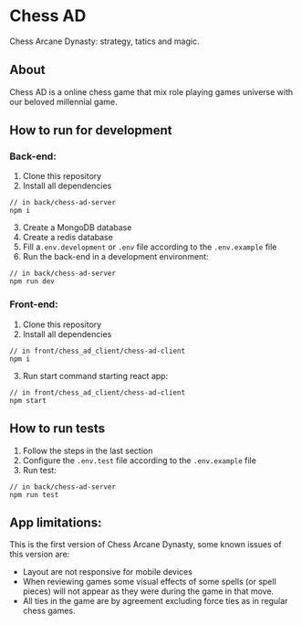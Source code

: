 # Chess AD

Chess Arcane Dynasty: strategy, tatics and magic.

## About 

Chess AD is a online chess game that mix role playing games universe with our beloved millennial game.

## How to run for development

### Back-end:

1. Clone this repository
2. Install all dependencies 

```node
// in back/chess-ad-server
npm i
```

3. Create a MongoDB database
4. Create a redis database
5. Fill a`.env.development` or `.env` file according to the `.env.example` file
6. Run the back-end in a development environment:

```node
// in back/chess-ad-server
npm run dev
```

### Front-end:

1. Clone this repository
2. Install all dependencies 

```node
// in front/chess_ad_client/chess-ad-client
npm i
```

3. Run start command starting react app:

```node
// in front/chess_ad_client/chess-ad-client
npm start
```

## How to run tests

1. Follow the steps in the last section
2. Configure the `.env.test` file according to the `.env.example` file
3. Run test:

```node
// in back/chess-ad-server
npm run test
```

## App limitations:

This is the first version of Chess Arcane Dynasty, some known issues of this version are:
- Layout are not responsive for mobile devices
- When reviewing games some visual effects of some spells (or spell pieces) will not appear as they were during the game in that move.
- All ties in the game are by agreement excluding force ties as in regular chess games. 
